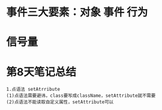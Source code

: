 # 事件三大要素：对象 事件 行为

# 信号量

# 第8天笔记总结
    1.点语法 setAtrribute
    (1)点语法需要避讳，class要写成className，setAttribute就不需要
    (2)点语法不能读取自定义属性，setAttribute可以

